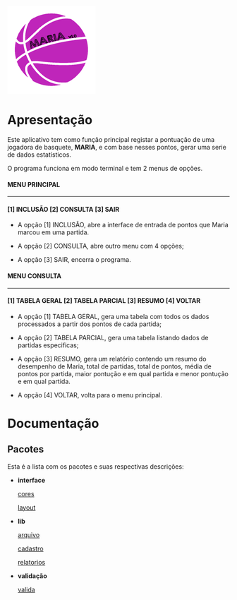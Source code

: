 ![MARIA V1.0](https://github.com/mrcbnu/Projeto_Maria/blob/master/docs/LOGO%20MARIA.png)

# Apresentação

Este aplicativo tem como função principal registar a pontuação de uma jogadora de basquete, **MARIA**, e com base nesses pontos, gerar uma serie de dados estatísticos.

O programa funciona em modo terminal e tem 2 menus de opções.

#### MENU PRINCIPAL
***
#### [1] INCLUSÃO [2] CONSULTA [3] SAIR

* A opção [1] INCLUSÃO, abre a interface de entrada de pontos que Maria marcou em uma partida.

* A opção [2] CONSULTA, abre outro menu com 4 opções;

* A opção [3] SAIR, encerra o programa.

#### MENU CONSULTA
***
#### [1] TABELA GERAL [2] TABELA PARCIAL [3] RESUMO [4] VOLTAR

* A opção [1] TABELA GERAL, gera uma tabela com todos os dados processados a partir dos pontos de cada partida;

* A opção [2] TABELA PARCIAL, gera uma tabela listando dados de partidas especificas;

* A opção [3] RESUMO, gera um relatório contendo um resumo do desempenho de Maria, total de partidas, total de pontos, média de pontos por partida, maior pontução e em qual partida e menor pontução e em qual partida.

* A opção [4] VOLTAR, volta para o menu principal.

# Documentação

## Pacotes

Esta é a lista com os pacotes e suas respectivas descrições:

 * __interface__	
 
     [cores](https://github.com/mrcbnu/Projeto_Maria/blob/master/docs/interface.md#ref%C3%AAncia-do-namespace-interfacecores)
    
     [layout](https://github.com/mrcbnu/Projeto_Maria/blob/master/docs/interface.md#ref%C3%AAncia-do-namespace-interfacelayout)
    
 * __lib__	
 
     [arquivo](https://github.com/mrcbnu/Projeto_Maria/blob/master/docs/lib.md#ref%C3%AAncia-do-namespace-libarquivo)
    
     [cadastro](https://github.com/mrcbnu/Projeto_Maria/blob/master/docs/lib.md#ref%C3%AAncia-do-namespace-libcadastros)
    
     [relatorios](https://github.com/mrcbnu/Projeto_Maria/blob/master/docs/lib.md#refer%C3%AAncia-do-namespace-librelatorios)
    
  * __validação__	
  
     [valida](https://github.com/mrcbnu/Projeto_Maria/blob/master/docs/valida%C3%A7%C3%A3o.md#ref%C3%AAncia-do-namespace-valida%C3%A7%C3%A3ovalida)

